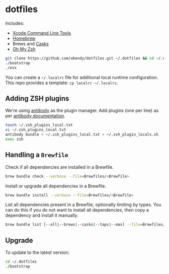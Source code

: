 # dotfiles

Includes:

* [Xcode Command Line Tools][xclt]
* [Homebrew][hb]
* Brews and [Casks][casks]
* [Oh My Zsh][omz]

```sh
git clone https://github.com/abendy/dotfiles.git ~/.dotfiles && cd ~/.dotfiles
./bootstrap
./osx
```

You can create a `~/.localrc` file for additional local runtime configuration. This repo provides a template: `cp localrc ~/.localrc`.

## Adding ZSH plugins

We're using [antibody][ab] as the plugin manager. Add plugins (one per line) as per [antibody documentation][abd].

```sh
touch ~/.zsh_plugins_local.txt
vi ~/.zsh_plugins_local.txt
antibody bundle < ~/.zsh_plugins_local.txt > ~/.zsh_plugin_locals.sh
exec zsh
```

## Handling a `Brewfile`

Check if all dependencies are installed in a Brewfile.

```sh
brew bundle check --verbose --file=Brewfiles/<Brewfile>
```

Install or upgrade all dependencies in a Brewfile.

```sh
brew bundle install --verbose --file=Brewfiles/<Brewfile>
```

List all dependencies present in a Brewfile, optionally limiting by types. You can do this if you do not want to install all dependencies, then copy a dependency and install it manually.

```sh
brew bundle list [--all|--brews|--casks|--taps|--mas] --file=Brewfiles/<Brewfile>
```

## Upgrade

To update to the latest version:

```sh
cd ~/.dotfiles
./bootstrap
```

   [xclt]: <https://developer.apple.com/downloads>
   [hb]: <http://brew.sh>
   [casks]: <http://caskroom.io>
   [omz]: <https://github.com/robbyrussell/oh-my-zsh>
   [ab]: <https://getantibody.github.io/>
   [abd]: <https://getantibody.github.io/usage/>
